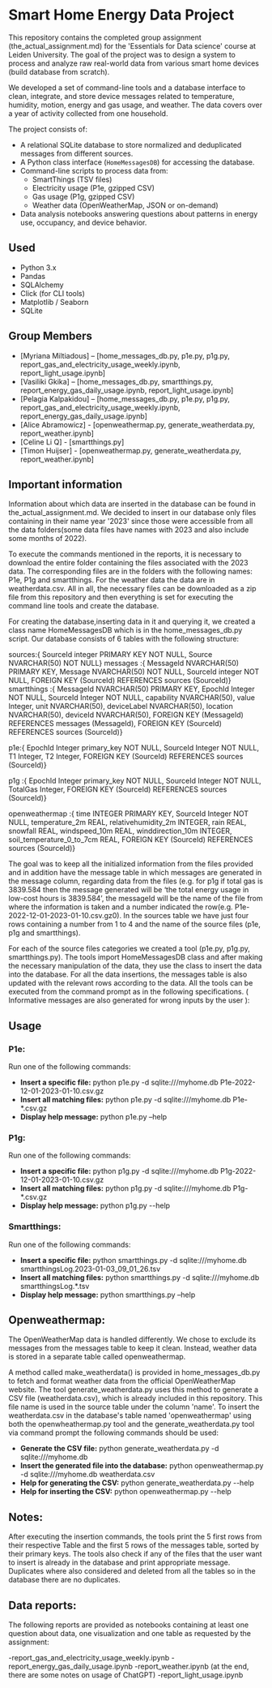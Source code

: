 # Smart Home Energy Data Project

This repository contains the completed group assignment (the_actual_assignment.md) for the 'Essentials for Data science' course at Leiden University. The goal of the project was to design a system to process and analyze raw real-world data from various smart home devices (build database from scratch).

We developed a set of command-line tools and a database interface to clean, integrate, and store device messages related to temperature, humidity, motion, energy and gas usage, and weather. The data covers over a year of activity collected from one household.

The project consists of:

- A relational SQLite database to store normalized and deduplicated messages from different sources.
- A Python class interface (`HomeMessagesDB`) for accessing the database.
- Command-line scripts to process data from:
  - SmartThings (TSV files)
  - Electricity usage (P1e, gzipped CSV)
  - Gas usage (P1g, gzipped CSV)
  - Weather data (OpenWeatherMap, JSON or on-demand)
- Data analysis notebooks answering questions about patterns in energy use, occupancy, and device behavior.

## Used

- Python 3.x
- Pandas
- SQLAlchemy
- Click (for CLI tools)
- Matplotlib / Seaborn
- SQLite

## Group Members

- [Myriana Miltiadous] – [home_messages_db.py, p1e.py, p1g.py, report_gas_and_electricity_usage_weekly.ipynb, report_light_usage.ipynb]
- [Vasiliki Gkika] – [home_messages_db.py, smartthings.py, report_energy_gas_daily_usage.ipynb, report_light_usage.ipynb]
- [Pelagia Kalpakidou] – [home_messages_db.py, p1e.py, p1g.py, report_gas_and_electricity_usage_weekly.ipynb, report_energy_gas_daily_usage.ipynb]
- [Alice Abramowicz] - [openweathermap.py, generate_weatherdata.py, report_weather.ipynb]
- [Celine Li Q] - [smartthings.py]
- [Timon Huijser] - [openweathermap.py, generate_weatherdata.py, report_weather.ipynb]

## Important information

Information about which data are inserted in the database can be found in the_actual_assignment.md. We decided to insert in our database only files containing in their name year '2023' since those were accessible from all the data folders(some data files have names with 2023 and also include some months of 2022).

To execute the commands mentioned in the reports, it is necessary to download the entire folder containing the files associated with the 2023 data. The corresponding files are in the folders with the following names: P1e, P1g and smartthings. For the weather data the data are in weatherdata.csv. All in all, the necessary files can be downloaded as a zip file from this repository and then everything is set for executing the command line tools and create the database.

For creating the database,inserting data in it and querying it, we created a class name HomeMessagesDB which is in the home_messages_db.py script. Our database consists of 6 tables with the following structure:

sources:{ SourceId integer PRIMARY KEY NOT NULL,
Source NVARCHAR(50) NOT NULL}
messages :{ MessageId NVARCHAR(50) PRIMARY KEY,
Message NVARCHAR(50) NOT NULL,
SourceId integer NOT NULL,
FOREIGN KEY (SourceId) REFERENCES sources (SourceId)}
smartthings :{ MessageId NVARCHAR(50) PRIMARY KEY,
EpochId Integer NOT NULL,
SourceId Integer NOT NULL,
capability NVARCHAR(50),
value Integer,
unit NVARCHAR(50),
deviceLabel NVARCHAR(50),
location NVARCHAR(50),
deviceId NVARCHAR(50),
FOREIGN KEY (MessageId) REFERENCES messages (MessageId),
FOREIGN KEY (SourceId) REFERENCES sources (SourceId)}

p1e:{ EpochId Integer primary_key NOT NULL,
SourceId Integer NOT NULL,
T1 Integer,
T2 Integer,
FOREIGN KEY (SourceId) REFERENCES sources (SourceId)}

p1g :{ EpochId Integer primary_key NOT NULL,
SourceId Integer NOT NULL,
TotalGas Integer,
FOREIGN KEY (SourceId) REFERENCES sources (SourceId)}

openweathermap :{ time INTEGER PRIMARY KEY,
SourceId Integer NOT NULL,
temperature_2m REAL,
relativehumidity_2m INTEGER,
rain REAL,
snowfall REAL,
windspeed_10m REAL,
winddirection_10m INTEGER,
soil_temperature_0_to_7cm REAL,
FOREIGN KEY (SourceId) REFERENCES sources (SourceId)}

The goal was to keep all the initialized information from the files provided and in addition have the message table in which messages are generated in the message column, regarding data from the files (e.g. for p1g if total gas is 3839.584 then the message generated will be ‘the total energy usage in low-cost hours is 3839.584’, the messageId will be the name of the file from where the information is taken and a number indicated the row(e.g. P1e-2022-12-01-2023-01-10.csv.gz0). In the sources table we have just four rows containing a number from 1 to 4 and the name of the source files (p1e, p1g and smartthings).

For each of the source files categories we created a tool (p1e.py, p1g.py, smartthings.py). The tools import HomeMessagesDB class and after making the necessary manipulation of the data, they use the class to insert the data into the database. For all the data insertions, the messages table is also updated with the relevant rows according to the data. All the tools can be executed from the command prompt as in the following specifications. ( Informative messages are also generated for wrong inputs by the user ):

## Usage

### P1e:
Run one of the following commands:

- **Insert a specific file:**
python p1e.py -d sqlite:///myhome.db P1e-2022-12-01-2023-01-10.csv.gz
- **Insert all matching files:**
python p1e.py -d sqlite:///myhome.db P1e-*.csv.gz
- **Display help message:**
python p1e.py –help

### P1g:
Run one of the following commands:

- **Insert a specific file:**
python p1g.py -d sqlite:///myhome.db P1g-2022-12-01-2023-01-10.csv.gz
- **Insert all matching files:**
python p1g.py -d sqlite:///myhome.db P1g-*.csv.gz
- **Display help message:**
python p1g.py --help

### Smartthings:
Run one of the following commands:

- **Insert a specific file:**
python smartthings.py -d sqlite:///myhome.db smartthingsLog.2023-01-03_09_01_26.tsv
- **Insert all matching files:**
python smartthings.py -d sqlite:///myhome.db smartthingsLog.*.tsv
- **Display help message:**
python smartthings.py –help


## Openweathermap:

The OpenWeatherMap data is handled differently. We chose to exclude its messages from the messages table to keep it clean. Instead, weather data is stored in a separate table called openweathermap.

A method called make_weatherdata() is provided in home_messages_db.py to fetch and format weather data from the official OpenWeatherMap website. The tool generate_weatherdata.py uses this method to generate a CSV file (weatherdata.csv), which is already included in this repository. This file name is used in the source table under the column 'name'. To insert the weatherdata.csv in the database's table named 'openweathermap' using both the openwheathermap.py tool and the generate_weatherdata.py tool via command prompt the following commands should be used:

- **Generate the CSV file:**
python generate_weatherdata.py -d sqlite:///myhome.db
- **Insert the generated file into the database:**
python openweathermap.py -d sqlite:///myhome.db weatherdata.csv
- **Help for generating the CSV:**
python generate_weatherdata.py --help
- **Help for inserting the CSV:**
python openweathermap.py --help

## Notes:

After executing the insertion commands, the tools print the 5 first rows from their respective Table and the first 5 rows of the messages table, sorted by their primary keys.
The tools also check if any of the files that the user want to insert is already in the database and print appropriate message. Duplicates where also considered and deleted from all the tables so in the database there are no duplicates.


## Data reports: 
The following reports are provided as notebooks containing at least one question about data, one visualization and one table as requested by the assignment:

-report_gas_and_electricity_usage_weekly.ipynb
-report_energy_gas_daily_usage.ipynb
-report_weather.ipynb (at the end, there are some notes on usage of ChatGPT)
-report_light_usage.ipynb

